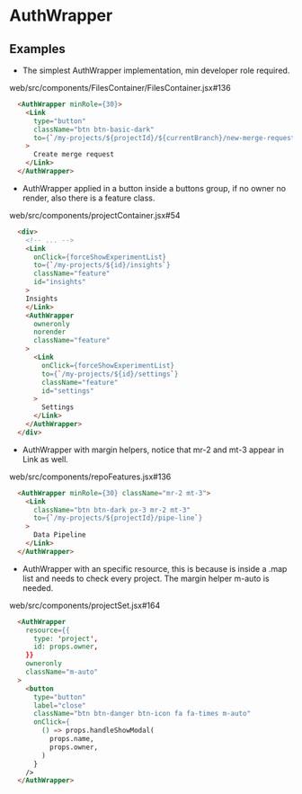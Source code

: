 AuthWrapper
===

Examples
---

* The simplest AuthWrapper implementation, min developer role required.

web/src/components/FilesContainer/FilesContainer.jsx#136
```html
  <AuthWrapper minRole={30}>
    <Link
      type="button"
      className="btn btn-basic-dark"
      to={`/my-projects/${projectId}/${currentBranch}/new-merge-request`}
    >
      Create merge request
    </Link>
  </AuthWrapper>
```

* AuthWrapper applied in a button inside a buttons group, if no owner no render,
also there is a feature class.

web/src/components/projectContainer.jsx#54
```html
  <div>
    <!-- ... -->
    <Link
      onClick={forceShowExperimentList}
      to={`/my-projects/${id}/insights`}
      className="feature"
      id="insights"
    >
    Insights
    </Link>
    <AuthWrapper
      owneronly
      norender
      className="feature"
    >
      <Link
        onClick={forceShowExperimentList}
        to={`/my-projects/${id}/settings`}
        className="feature"
        id="settings"
      >
        Settings
      </Link>
    </AuthWrapper>
  </div>
```

* AuthWrapper with margin helpers, notice that mr-2 and mt-3 appear in Link as well.

web/src/components/repoFeatures.jsx#136
```html
  <AuthWrapper minRole={30} className="mr-2 mt-3">
    <Link
      className="btn btn-dark px-3 mr-2 mt-3"
      to={`/my-projects/${projectId}/pipe-line`}
    >
      Data Pipeline
    </Link>
  </AuthWrapper>
```

* AuthWrapper with an specific resource, this is because is inside a .map list and
needs to check every project. The margin helper m-auto is needed.

web/src/components/projectSet.jsx#164
```html
  <AuthWrapper
    resource={{
      type: 'project',
      id: props.owner,
    }}
    owneronly
    className="m-auto"
  >
    <button
      type="button"
      label="close"
      className="btn btn-danger btn-icon fa fa-times m-auto"
      onClick={
        () => props.handleShowModal(
          props.name,
          props.owner,
        )
      }
    />
  </AuthWrapper>
```
